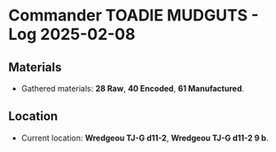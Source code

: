 # Commander TOADIE MUDGUTS - Log 2025-02-08

## Materials
- Gathered materials: **28 Raw**, **40 Encoded**, **61 Manufactured**.

## Location
- Current location: **Wredgeou TJ-G d11-2**, **Wredgeou TJ-G d11-2 9 b**.

